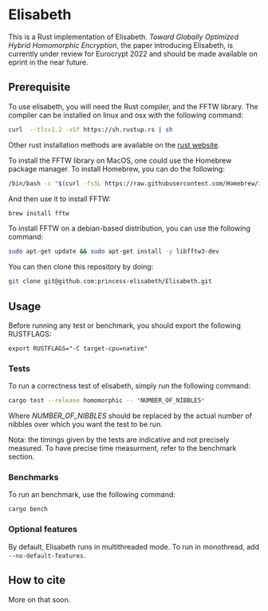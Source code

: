 # Elisabeth
This is a Rust implementation of Elisabeth. _Toward Globally Optimized Hybrid Homomorphic Encryption_, the paper introducing Elisabeth, is currently under review for Eurocrypt 2022 and should be made available on eprint in the near future.

## Prerequisite

To use elisabeth, you will need the Rust compiler, and the FFTW library. The compiler can be
installed on linux and osx with the following command:

```bash
curl  --tlsv1.2 -sSf https://sh.rustup.rs | sh
```

Other rust installation methods are available on the
[rust website](https://forge.rust-lang.org/infra/other-installation-methods.html).

To install the FFTW library on MacOS, one could use the Homebrew package manager. To install
Homebrew, you can do the following:

```bash
/bin/bash -c "$(curl -fsSL https://raw.githubusercontent.com/Homebrew/install/master/install.sh)"
```

And then use it to install FFTW:

```bash
brew install fftw
```

To install FFTW on a debian-based distribution, you can use the following command:

```bash
sudo apt-get update && sudo apt-get install -y libfftw3-dev
```

You can then clone this repository by doing:

```bash
git clone git@github.com:princess-elisabeth/Elisabeth.git
```

## Usage
Before running any test or benchmark, you should export the following RUSTFLAGS:
```
export RUSTFLAGS="-C target-cpu=native"
```

### Tests
To run a correctness test of elisabeth, simply run the following command:
```bash
cargo test --release homomorphic -- *NUMBER_OF_NIBBLES*
```
Where *NUMBER_OF_NIBBLES* should be replaced by the actual number of nibbles over which you want the test to be run.

Nota: the timings given by the tests are indicative and not precisely measured. To have precise time measurment, refer to the benchmark section.

### Benchmarks
To run an benchmark, use the following command:
```
cargo bench
```
### Optional features
By default, Elisabeth runs in multithreaded mode. To run in monothread, add `--no-default-features`.

## How to cite
More on that soon.
